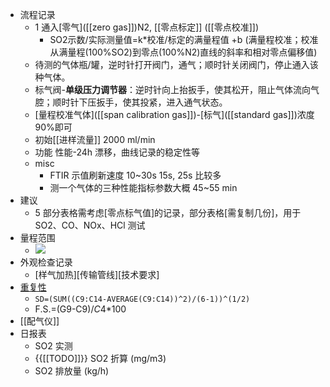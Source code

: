 - 流程记录
    - 1 通入[零气]([[zero gas]])N2, [[零点标定]] ([[零点校准]])
        - SO2示数/实际测量值=k*校准/标定的满量程值 +b (满量程校准；校准从满量程(100%SO2)到零点(100%N2)直线的斜率和相对零点偏移值)
    - 待测的气体瓶/罐，逆时针打开阀门，通气；顺时针关闭阀门，停止通入该种气体。
    - 标气阀-__单级压力调节器__：逆时针向上抬扳手，使其松开，阻止气体流向气腔；顺时针下压扳手，使其投紧，进入通气状态。
    - [量程校准气体]([[span calibration gas]])-[标气]([[standard gas]])浓度90%即可
    - 初始[[进样流量]] 2000 ml/min
    - 功能
性能-24h 漂移，曲线记录的稳定性等
    - misc
        - FTIR 示值刷新速度 10~30s 15s, 25s 比较多
        - 测一个气体的三种性能指标参数大概 45~55 min
- 建议
    - 5 部分表格需考虑[零点标气值]的记录，部分表格[需复制几份]，用于 SO2、CO、NOx、HCl 测试
- 量程范围
    - ![](https://firebasestorage.googleapis.com/v0/b/firescript-577a2.appspot.com/o/imgs%2Fapp%2FXELiu-NovaKG%2FJxf9M_fY2N.png?alt=media&token=bcb3f5f2-f486-4759-b55a-aa87d83eda26)
- 外观检查记录
    - [样气加热][传输管线][技术要求]
- [重复性]([[repeatability]])
    - `SD=(SUM((C9:C14-AVERAGE(C9:C14))^2)/(6-1))^(1/2)`
    - F.S.=(G9-C9)/$C$4*100
- [[配气仪]]
- 日报表
    - SO2 实测
    - {{[[TODO]]}} SO2 折算 (mg/m3)
    - SO2 排放量 (kg/h)

